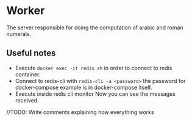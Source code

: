 # Worker

The server responsible for doing the computation of arabic and roman numerals.

## Useful notes

- Execute `docker exec -it redis sh` in order to connect to redis container.
- Connect to redis-cli with `redis-cli -a <password>` the password for docker-compose example is in docker-compose itself.
- Execute inside redis cli monitor
  Now you can see the messages received.

//TODO: Write comments explaining how everything works

